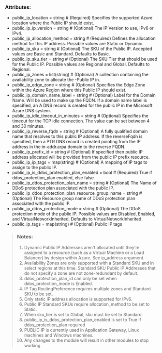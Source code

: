 ### Attributes: ###

- public_ip_location                                 = string       # (Required) Specifies the supported Azure location where the Public IP should exist. 
- public_ip_ip_version                               = string       # (Optional) The IP Version to use, IPv6 or IPv4.
- public_ip_allocation_method                        = string       # (Required) Defines the allocation method for this IP address. Possible values are Static or Dynamic.
- public_ip_sku                                      = string       # (Optional) The SKU of the Public IP. Accepted values are Basic and Standard. Defaults to Basic.
- public_ip_sku_tier                                 = string       # (Optional) The SKU Tier that should be used for the Public IP. Possible values are Regional and Global. Defaults to Regional.
- public_ip_zones                                    = list(string) # (Optional) A collection containing the availability zone to allocate the -Public IP in.
- public_ip_edge_zone                                = string       # (Optional) Specifies the Edge Zone within the Azure Region where this Public IP should exist. 
- public_ip_domain_name_label                        = string       # (Optional) Label for the Domain Name. Will be used to make up the FQDN. If a domain name label is specified, an A DNS record is created for the public IP in the Microsoft Azure DNS system.
- public_ip_idle_timeout_in_minutes                  = string       # (Optional) Specifies the timeout for the TCP idle connection. The value can be set between 4 and 30 minutes.
- public_ip_reverse_fqdn                             = string       # (Optional) A fully qualified domain name that resolves to this public IP address. If the reverseFqdn is specified, then a PTR DNS record is created pointing from the IP address in the in-addr.arpa domain to the reverse FQDN.
- public_ip_prefix_id                                = string       #  (Optional) If specified then public IP address allocated will be provided from the public IP prefix resource.
- public_ip_ip_tags                                  = map(string)  # (Optional) A mapping of IP tags to assign to the public IP.
- public_ip_is_ddos_protection_plan_enabled          = bool         # (Required) True if ddos_protection_plan enabled, else false
- public_ip_ddos_protection_plan_name                = string       # (Optional) The Name of DDoS protection plan associated with the public IP.
- public_ip_ddos_protection_plan_resource_group_name = string       # (Optional) The Resource group name of DDoS protection plan associated with the public IP.
- public_ip_ddos_protection_mode                     = string       #  (Optional) The DDoS protection mode of the public IP. Possible values are Disabled, Enabled, and VirtualNetworkInherited. Defaults to VirtualNetworkInherited.
- public_ip_tags                                     = map(string)  # (Optional) Public IP tags


>### Notes: ###
> 1. Dynamic Public IP Addresses aren't allocated until they're assigned to a resource (such as a Virtual Machine or a Load Balancer) by design within Azure. See ip_address argument.
> 2. Availability Zones are only supported with a Standard SKU and in select regions at this time. Standard SKU Public IP Addresses that do not specify a zone are not zone-redundant by default.
> 3. ddos_protection_plan_id can only be set when ddos_protection_mode is Enabled.
> 4. IP Tag RoutingPreference requires multiple zones and Standard SKU to be set.
> 5. Only static IP address allocation is supported for IPv6.
> 6. Public IP Standard SKUs require allocation_method to be set to Static.
> 7. When sku_tier is set to Global, sku must be set to Standard.
> 8. public_ip_is_ddos_protection_plan_enabled is set to True if ddos_protection_plan required 
> 9. PUBLIC IP is currently used in Application Gateway, Linux machines and Windows machines.
> 10. Any changes to the module will result in other modules to stop working.
